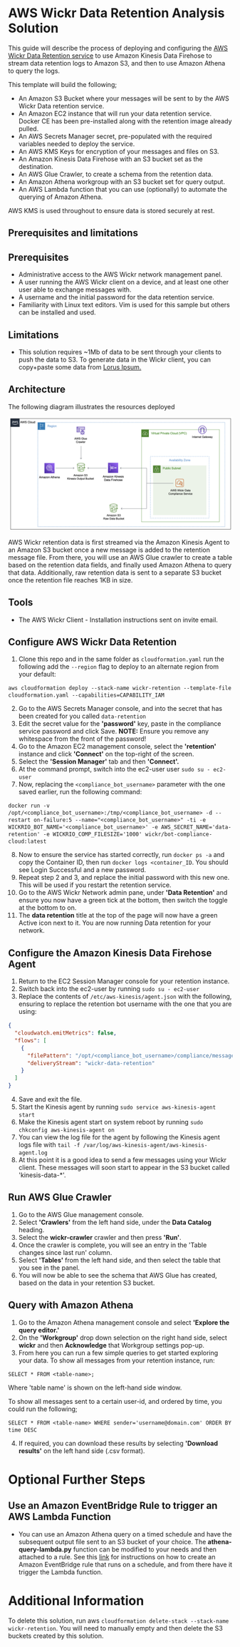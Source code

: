 # AWS Wickr Data Retention Analysis Solution

This guide will describe the process of deploying and configuring the [AWS Wickr Data Retention service](https://docs.aws.amazon.com/wickr/latest/adminguide/data-retention.html) to use Amazon Kinesis Data Firehose to stream data retention logs to Amazon S3, and then to use Amazon Athena to query the logs. 

This template will build the following;

 - An Amazon S3 Bucket where your messages will be sent to by the AWS Wickr Data retention service.
 - An Amazon EC2 instance that will run your data retention service. Docker CE has been pre-installed along with the retention image already pulled.
 - An AWS Secrets Manager secret, pre-populated with the required variables needed to deploy the service.
 - An AWS KMS Keys for encryption of your messages and files on S3.
 - An Amazon Kinesis Data Firehose with an S3 bucket set as the destination.
 - An AWS Glue Crawler, to create a schema from the retention data.
 - An Amazon Athena workgroup with an S3 bucket set for query output.
 - An AWS Lambda function that you can use (optionally) to automate the querying of Amazon Athena.

AWS KMS is used throughout to ensure data is stored securely at rest.

## Prerequisites and limitations

## Prerequisites

- Administrative access to the AWS Wickr network management panel.
- A user running the AWS Wickr client on a device, and at least one other user able to exchange messages with.
- A username and the initial password for the data retention service.
- Familiarity with Linux text editors. Vim is used for this sample but others can be installed and used.

## Limitations

- This solution requires ~1Mb of data to be sent through your clients to push the data to S3. To generate data in the Wickr client, you can copy+paste some data from [Lorus Ipsum.](https://www.lipsum.com/feed/html)

## Architecture

The following diagram illustrates the resources deployed

![architecture](images/architecture.png?raw=true)
 
AWS Wickr retention data is first streamed via the Amazon Kinesis Agent to an Amazon S3 bucket once a new message is added to the retention message file. From there, you will use an AWS Glue crawler to create a table based on the retention data fields, and finally used Amazon Athena to query that data. Additionally, raw retention data is sent to a separate S3 bucket once the retention file reaches 1KB in size.

## Tools

- The AWS Wickr Client - Installation instructions sent on invite email.

## Configure AWS Wickr Data Retention

1. Clone this repo and in the same folder as `cloudformation.yaml` run the following add the `--region` flag to deploy to an alternate region from your default:
```
aws cloudformation deploy --stack-name wickr-retention --template-file cloudformation.yaml --capabilities=CAPABILITY_IAM
```
2. Go to the AWS Secrets Manager console, and into the secret that has been created for you called `data-retention`
3. Edit the secret value for the **'password'** key, paste in the compliance service password and click Save. **NOTE:** Ensure you remove any whitespace from the front of the password!
4. Go to the Amazon EC2 management console, select the **'retention'** instance and click **'Connect'** on the top-right of the screen.
5. Select the **'Session Manager'** tab and then **'Connect'.**
6. At the command prompt, switch into the ec2-user user `sudo su - ec2-user`
7. Now, replacing the `<compliance_bot_username>` parameter with the one saved earlier, run the following command:
```
docker run -v /opt/<compliance_bot_username>:/tmp/<compliance_bot_username> -d --restart on-failure:5 --name="<compliance_bot_username>" -ti -e WICKRIO_BOT_NAME='<compliance_bot_username>' -e AWS_SECRET_NAME='data-retention' -e WICKRIO_COMP_FILESIZE='1000' wickr/bot-compliance-cloud:latest
```
8. Now to ensure the service has started correctly, run `docker ps -a` and copy the Container ID, then run `docker logs <container_ID`. You should see Login Successful and a new password. 
9. Repeat step 2 and 3, and replace the initial password with this new one. This will be used if you restart the retention service.
10. Go to the AWS Wickr Network admin pane, under **'Data Retention'** and ensure you now have a green tick at the bottom, then switch the toggle at the bottom to on.
12. The **data retention** title at the top of the page will now have a green Active icon next to it. You are now running Data retention for your network.

## Configure the Amazon Kinesis Data Firehose Agent

1. Return to the EC2 Session Manager console for your retention instance.
2. Switch back into the ec2-user by running `sudo su - ec2-user`
3. Replace the contents of `/etc/aws-kinesis/agent.json` with the following, ensuring to replace the retention bot username with the one that you are using:
```json
{
  "cloudwatch.emitMetrics": false,
  "flows": [
    {
      "filePattern": "/opt/<compliance_bot_username>/compliance/messages/*.txt",
      "deliveryStream": "wickr-data-retention"
    }
  ]
}
```
4. Save and exit the file.
5. Start the Kinesis agent by running `sudo service aws-kinesis-agent start`
6. Make the Kinesis agent start on system reboot by running `sudo chkconfig aws-kinesis-agent on`
7. You can view the log file for the agent by following the Kinesis agent logs file with `tail -f /var/log/aws-kinesis-agent/aws-kinesis-agent.log`
8. At this point it is a good idea to send a few messages using your Wickr client. These messages will soon start to appear in the S3 bucket called 'kinesis-data-*'.

## Run AWS Glue Crawler

1. Go to the AWS Glue management console.
2. Select **'Crawlers'** from the left hand side, under the **Data Catalog** heading.
3. Select the **wickr-crawler** crawler and then press **'Run'**.
4. Once the crawler is complete, you will see an entry in the 'Table changes since last run' column.
5. Select **'Tables'** from the left hand side, and then select the table that you see in the panel.
6. You will now be able to see the schema that AWS Glue has created, based on the data in your retention S3 bucket.

## Query with Amazon Athena

1. Go to the Amazon Athena management console and select **'Explore the query editor.'**
2. On the **'Workgroup'** drop down selection on the right hand side, select **wickr** and then **Acknowledge** that Workgroup settings pop-up.
3. From here you can run a few simple queries to get started exploring your data. To show all messages from your retention instance, run:
```
SELECT * FROM <table-name>;
```
Where 'table name' is shown on the left-hand side window.

To show all messages sent to a certain user-id, and ordered by time, you could run the following;
```
SELECT * FROM <table-name> WHERE sender='username@domain.com' ORDER BY time DESC
```
4. If required, you can download these results by selecting **'Download results'** on the left hand side (.csv format).

# Optional Further Steps

## Use an Amazon EventBridge Rule to trigger an AWS Lambda Function

- You can use an Amazon Athena query on a timed schedule and have the subsequent output file sent to an S3 bucket of your choice. The **athena-query-lambda.py** function can be modified to your needs and then attached to a rule. See this [link](https://docs.aws.amazon.com/eventbridge/latest/userguide/eb-create-rule-schedule.html) for instructions on how to create an Amazon EventBridge rule that runs on a schedule, and from there have it trigger the Lambda function.

# Additional Information

To delete this solution, run aws `cloudformation delete-stack --stack-name wickr-retention`. You will need to manually empty and then delete the S3 buckets created by this solution.


